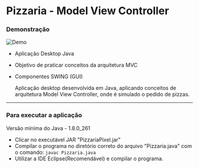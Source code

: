 # Pizzaria - Model View Controller

### Demonstração
![Demo](https://drive.google.com/uc?export=view&id=1OilM2GDn6XBvlDPRqH8jI9BvY4J9mbG0 "Pizzaria Pixel")

- Aplicação Desktop Java
- Objetivo de praticar conceitos da arquitetura MVC
- Componentes SWING (GUI)

    Aplicação desktop desenvolvida em Java, aplicando conceitos de arquitetura Model View Controller, onde é simulado o pedido de pizzas.
------------
### Para executar a aplicação
Versão mínima do Java - 1.8.0_261
- Clicar no executável JAR "PizzariaPixel.jar"
- Compilar o programa no diretório correto do arquivo "Pizzaria.java" com o comando:
`javac Pizzaria.java`
- Utilizar a IDE Eclipse(Recomendável) e compilar o programa.
